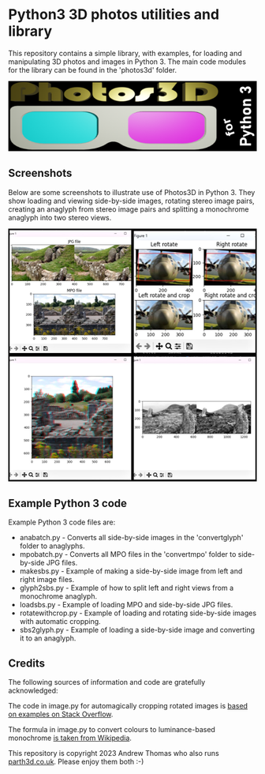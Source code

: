 # Python3 3D photos utilities and library

This repository contains a simple library, with examples, for loading and manipulating 3D photos and images in Python 3. The main code modules for the library can be found in the 'photos3d' folder.

<p align="center"><img src="markdownstuff/photos3d.png" alt="photos3d logo" /></p>

## Screenshots

Below are some screenshots to illustrate use of Photos3D in Python 3. They show loading and viewing side-by-side images, rotating stereo image pairs, creating an anaglyph from stereo image pairs and splitting a monochrome anaglyph into two stereo views.

<p align="center"><img src="markdownstuff/photos3dcollage.jpg" width="512" height="512" alt="Example output for rotating and cropping" /></p>

## Example Python 3 code

Example Python 3 code files are:

* anabatch.py - Converts all side-by-side images in the 'convertglyph' folder to anaglyphs.
* mpobatch.py - Converts all MPO files in the 'convertmpo' folder to side-by-side JPG files.
* makesbs.py - Example of making a side-by-side image from left and right image files.
* glyph2sbs.py - Example of how to split left and right views from a monochrome anaglyph.
* loadsbs.py - Example of loading MPO and side-by-side JPG files.
* rotatewithcrop.py - Example of loading and rotating side-by-side images with automatic cropping.
* sbs2glyph.py - Example of loading a side-by-side image and converting it to an anaglyph.

## Credits

The following sources of information and code are gratefully acknowledged:

The code in image.py for automagically cropping rotated images is [based on examples on Stack Overflow](https://stackoverflow.com/questions/16702966/rotate-image-and-crop-out-black-borders).

The formula in image.py to convert colours to luminance-based monochrome [is taken from Wikipedia](https://en.wikipedia.org/wiki/Grayscale).

This repository is copyright 2023 Andrew Thomas who also runs [parth3d.co.uk](https://parth3d.co.uk). Please enjoy them both :-)
